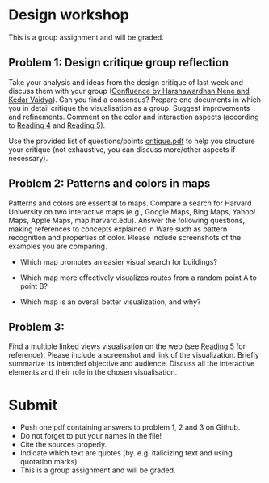 # Design workshop

This is a group assignment and will be graded.

## Problem 1: Design critique group reflection

Take your analysis and ideas from the design critique of last week and discuss them with your group ([Confluence by Harshawardhan Nene and Kedar Vaidya]).
Can you find a consensus? Prepare one documents in which you in detail critique the visualisation as a group. Suggest improvements and refinements. Comment on the color and interaction aspects (according to [Reading 4] and [Reading 5]).

Use the provided list of questions/points [critique.pdf] to help you structure your critique (not exhaustive, you can discuss more/other aspects if necessary). 


## Problem 2: Patterns and colors in maps
Patterns and colors are essential to maps. Compare a search for Harvard University on two interactive maps (e.g., Google Maps, Bing Maps, Yahoo! Maps, Apple Maps, map.harvard.edu). Answer the following questions, making references to concepts explained in Ware such as pattern recognition and properties of color. Please include screenshots of the examples you are comparing.

* Which map promotes an easier visual search for buildings?

* Which map more effectively visualizes routes from a random point A to point B?

* Which map is an overall better visualization, and why?

## Problem 3:
Find a multiple linked views visualisation on the web (see [Reading 5] for reference). Please include a screenshot and link of the visualization. Briefly summarize its intended objective and audience. Discuss all the interactive elements and their role in the chosen visualisation.

# Submit
* Push one pdf containing answers to problem 1, 2 and 3 on Github. 
* Do not forget to put your names in the file!
* Cite the sources properly. 
* Indicate which text are quotes (by. e.g. italicizing text and using quotation marks).
* This is a group assignment and will be graded.


[Confluence by Harshawardhan Nene and Kedar Vaidya]:  http://iibh.apphb.com/
[critique.pdf]: critique.pdf
[Reading 4]: /readings/reading-4
[Reading 5]: /readings/reading-5
